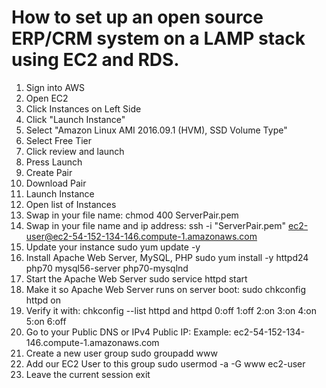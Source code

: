 # How to set up an open source ERP/CRM system on a LAMP stack using EC2 and RDS.
1.  Sign into AWS
2.  Open EC2
3.  Click Instances on Left Side
4.  Click "Launch Instance"
5.  Select "Amazon Linux AMI 2016.09.1 (HVM), SSD Volume Type"
6.  Select Free Tier
7.  Click review and launch
8.  Press Launch
9.  Create Pair
10.  Download Pair
11.  Launch Instance
12.  Open list of Instances
13.  Swap in your file name: chmod 400 ServerPair.pem
14.  Swap in your file name and ip address: ssh -i "ServerPair.pem" ec2-user@ec2-54-152-134-146.compute-1.amazonaws.com
15.  Update your instance sudo yum update -y
16.  Install Apache Web Server, MySQL, PHP sudo yum install -y httpd24 php70 mysql56-server php70-mysqlnd
17.  Start the Apache Web Server sudo service httpd start
18.  Make it so Apache Web Server runs on server boot: sudo chkconfig httpd on
19.  Verify it with: chkconfig --list httpd and httpd 0:off 1:off 2:on 3:on 4:on 5:on 6:off
20.  Go to your Public DNS or IPv4 Public IP: Example: ec2-54-152-134-146.compute-1.amazonaws.com
21.  Create a new user group sudo groupadd www
22.  Add our EC2 User to this group sudo usermod -a -G www ec2-user
23.  Leave the current session exit
